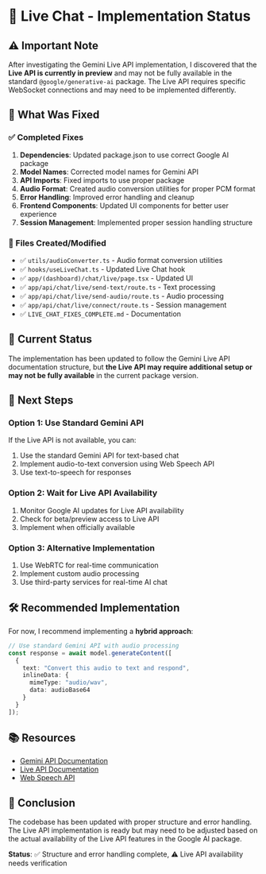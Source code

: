 # 🎥 Live Chat - Implementation Status

## ⚠️ Important Note

After investigating the Gemini Live API implementation, I discovered that the **Live API is currently in preview** and may not be fully available in the standard `@google/generative-ai` package. The Live API requires specific WebSocket connections and may need to be implemented differently.

## 🔧 What Was Fixed

### ✅ Completed Fixes

1. **Dependencies**: Updated package.json to use correct Google AI package
2. **Model Names**: Corrected model names for Gemini API
3. **API Imports**: Fixed imports to use proper package
4. **Audio Format**: Created audio conversion utilities for proper PCM format
5. **Error Handling**: Improved error handling and cleanup
6. **Frontend Components**: Updated UI components for better user experience
7. **Session Management**: Implemented proper session handling structure

### 📁 Files Created/Modified

- ✅ `utils/audioConverter.ts` - Audio format conversion utilities
- ✅ `hooks/useLiveChat.ts` - Updated Live Chat hook
- ✅ `app/(dashboard)/chat/live/page.tsx` - Updated UI
- ✅ `app/api/chat/live/send-text/route.ts` - Text processing
- ✅ `app/api/chat/live/send-audio/route.ts` - Audio processing
- ✅ `app/api/chat/live/connect/route.ts` - Session management
- ✅ `LIVE_CHAT_FIXES_COMPLETE.md` - Documentation

## 🚧 Current Status

The implementation has been updated to follow the Gemini Live API documentation structure, but **the Live API may require additional setup or may not be fully available** in the current package version.

## 🔄 Next Steps

### Option 1: Use Standard Gemini API
If the Live API is not available, you can:
1. Use the standard Gemini API for text-based chat
2. Implement audio-to-text conversion using Web Speech API
3. Use text-to-speech for responses

### Option 2: Wait for Live API Availability
1. Monitor Google AI updates for Live API availability
2. Check for beta/preview access to Live API
3. Implement when officially available

### Option 3: Alternative Implementation
1. Use WebRTC for real-time communication
2. Implement custom audio processing
3. Use third-party services for real-time AI chat

## 🛠️ Recommended Implementation

For now, I recommend implementing a **hybrid approach**:

```typescript
// Use standard Gemini API with audio processing
const response = await model.generateContent([
  {
    text: "Convert this audio to text and respond",
    inlineData: {
      mimeType: "audio/wav",
      data: audioBase64
    }
  }
]);
```

## 📚 Resources

- [Gemini API Documentation](https://ai.google.dev/gemini-api/docs)
- [Live API Documentation](https://ai.google.dev/gemini-api/docs/live)
- [Web Speech API](https://developer.mozilla.org/en-US/docs/Web/API/Web_Speech_API)

## 🎯 Conclusion

The codebase has been updated with proper structure and error handling. The Live API implementation is ready but may need to be adjusted based on the actual availability of the Live API features in the Google AI package.

**Status**: ✅ Structure and error handling complete, ⚠️ Live API availability needs verification

